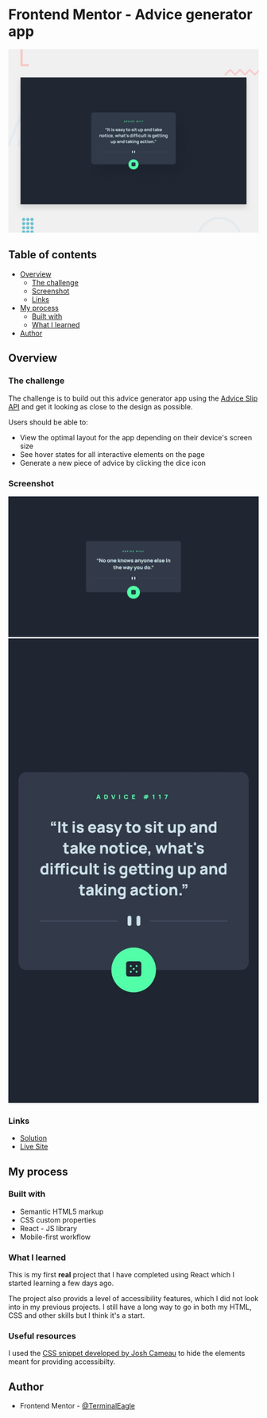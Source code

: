 # Frontend Mentor - Advice generator app

![Design preview for the Advice generator app coding challenge](./design/desktop-preview.jpg)

## Table of contents

-   [Overview](#overview)
    -   [The challenge](#the-challenge)
    -   [Screenshot](#screenshot)
    -   [Links](#links)
-   [My process](#my-process)
    -   [Built with](#built-with)
    -   [What I learned](#what-i-learned)
-   [Author](#author)

## Overview

### The challenge

The challenge is to build out this advice generator app using the [Advice Slip API](https://api.adviceslip.com) and get it looking as close to the design as possible.

Users should be able to:

-   View the optimal layout for the app depending on their device's screen size
-   See hover states for all interactive elements on the page
-   Generate a new piece of advice by clicking the dice icon

### Screenshot

![](screenshots/desktop-design.png)
![](screenshots/mobile-design.jpg)

### Links

-   [Solution](https://github.com/TerminalEagle/advice-generator-application)
-   [Live Site](https://6468536a5a32344ff12ea41c--dashing-melomakarona-f0457d.netlify.app/)

## My process

### Built with

-   Semantic HTML5 markup
-   CSS custom properties
-   React - JS library
-   Mobile-first workflow

### What I learned

This is my first **real** project that I have completed using React which I started learning a few days ago.

The project also provids a level of accessibility features, which I did not look into in my previous projects. I still have a long way to go in both my HTML, CSS and other skills but I think it's a start.

### Useful resources

I used the [CSS snippet developed by Josh Cameau](https://www.joshwcomeau.com/snippets/react-components/visually-hidden/) to hide the elements meant for providing accessibilty.

## Author

-   Frontend Mentor - [@TerminalEagle](https://www.frontendmentor.io/profile/TerminalEagle)
